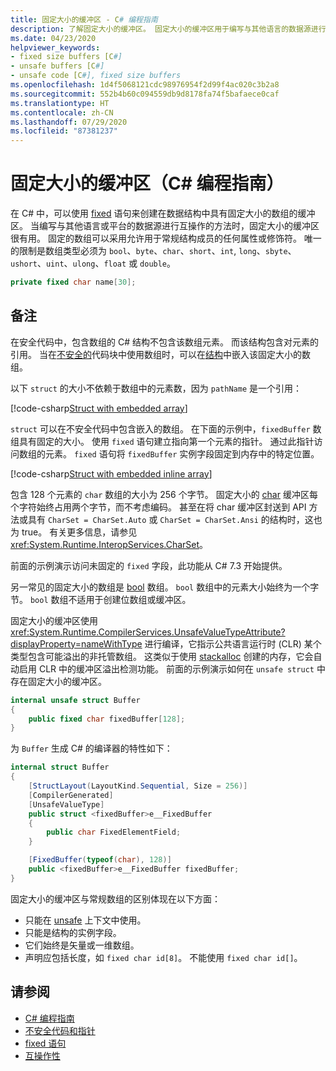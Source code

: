 ```yaml
---
title: 固定大小的缓冲区 - C# 编程指南
description: 了解固定大小的缓冲区。 固定大小的缓冲区用于编写与其他语言的数据源进行互操作的方法。
ms.date: 04/23/2020
helpviewer_keywords:
- fixed size buffers [C#]
- unsafe buffers [C#]
- unsafe code [C#], fixed size buffers
ms.openlocfilehash: 1d4f5068121cdc98976954f2d99f4ac020c3b2a8
ms.sourcegitcommit: 552b4b60c094559db9d8178fa74f5bafaece0caf
ms.translationtype: HT
ms.contentlocale: zh-CN
ms.lasthandoff: 07/29/2020
ms.locfileid: "87381237"
---
```

# <a name="fixed-size-buffers-c-programming-guide"></a>固定大小的缓冲区（C# 编程指南）

在 C# 中，可以使用 [fixed](../../language-reference/keywords/fixed-statement.md) 语句来创建在数据结构中具有固定大小的数组的缓冲区。 当编写与其他语言或平台的数据源进行互操作的方法时，固定大小的缓冲区很有用。 固定的数组可以采用允许用于常规结构成员的任何属性或修饰符。 唯一的限制是数组类型必须为 `bool`、`byte`、`char`、`short`、`int`, `long`、`sbyte`、`ushort`、`uint`、`ulong`、`float` 或 `double`。

```csharp
private fixed char name[30];
```

## <a name="remarks"></a>备注

在安全代码中，包含数组的 C# 结构不包含该数组元素。 而该结构包含对元素的引用。 当在[不安全的](../../language-reference/keywords/unsafe.md)代码块中使用数组时，可以在[结构](../../language-reference/builtin-types/struct.md)中嵌入该固定大小的数组。

以下 `struct` 的大小不依赖于数组中的元素数，因为 `pathName` 是一个引用：

[!code-csharp[Struct with embedded array](snippets/FixedKeywordExamples.cs#6)]

`struct` 可以在不安全代码中包含嵌入的数组。 在下面的示例中，`fixedBuffer` 数组具有固定的大小。 使用 `fixed` 语句建立指向第一个元素的指针。 通过此指针访问数组的元素。 `fixed` 语句将 `fixedBuffer` 实例字段固定到内存中的特定位置。

[!code-csharp[Struct with embedded inline array](snippets/FixedKeywordExamples.cs#7)]

包含 128 个元素的 `char` 数组的大小为 256 个字节。 固定大小的 [char](../../language-reference/builtin-types/char.md) 缓冲区每个字符始终占用两个字节，而不考虑编码。 甚至在将 char 缓冲区封送到 API 方法或具有 `CharSet = CharSet.Auto` 或 `CharSet = CharSet.Ansi` 的结构时，这也为 true。 有关更多信息，请参见<xref:System.Runtime.InteropServices.CharSet>。

前面的示例演示访问未固定的 `fixed` 字段，此功能从 C# 7.3 开始提供。

另一常见的固定大小的数组是 [bool](../../language-reference/builtin-types/bool.md) 数组。 `bool` 数组中的元素大小始终为一个字节。 `bool` 数组不适用于创建位数组或缓冲区。

固定大小的缓冲区使用 <xref:System.Runtime.CompilerServices.UnsafeValueTypeAttribute?displayProperty=nameWithType> 进行编译，它指示公共语言运行时 (CLR) 某个类型包含可能溢出的非托管数组。 这类似于使用 [stackalloc](../../language-reference/operators/stackalloc.md) 创建的内存，它会自动启用 CLR 中的缓冲区溢出检测功能。 前面的示例演示如何在 `unsafe struct` 中存在固定大小的缓冲区。

```csharp
internal unsafe struct Buffer
{
    public fixed char fixedBuffer[128];
}
```

为 `Buffer` 生成 C# 的编译器的特性如下：

```csharp
internal struct Buffer
{
    [StructLayout(LayoutKind.Sequential, Size = 256)]
    [CompilerGenerated]
    [UnsafeValueType]
    public struct <fixedBuffer>e__FixedBuffer
    {
        public char FixedElementField;
    }

    [FixedBuffer(typeof(char), 128)]
    public <fixedBuffer>e__FixedBuffer fixedBuffer;
}
```

固定大小的缓冲区与常规数组的区别体现在以下方面：

- 只能在 [unsafe](../../language-reference/keywords/unsafe.md) 上下文中使用。
- 只能是结构的实例字段。
- 它们始终是矢量或一维数组。
- 声明应包括长度，如 `fixed char id[8]`。 不能使用 `fixed char id[]`。

## <a name="see-also"></a>请参阅

- [C# 编程指南](../index.md)
- [不安全代码和指针](index.md)
- [fixed 语句](../../language-reference/keywords/fixed-statement.md)
- [互操作性](../interop/index.md)
